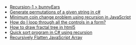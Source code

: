 

 - [Recursion-1 > bunnyEars](https://www.codeguru.co.in/2017/11/recursion-1-bunnyears.html "Recursion-1 > bunnyEars ")
 - [Generate permutations of a given string in c#](https://www.codeguru.co.in/2013/04/generate-permutations-of-given-string.html "Generate permutations of a given string in c#")
 - [Minimum coin change problem using recursion in JavaScript](https://www.codeguru.co.in/2021/06/minimum-coin-change-problem-using.html "Minimum coin change problem using recursion in JavaScript")
 - [How do I loop through all the controls in a form?](https://www.codeguru.co.in/2008/03/how-do-i-loop-through-all-controls-in.html "How do I loop through all the controls in a form?")
 - [How to draw fractal tree in html5](https://www.codeguru.co.in/2017/03/how-to-draw-fractal-tree-in-html5.html "How to draw fractal tree in html5")
 - [Quick sort program in C# using recursion](https://www.codeguru.co.in/2013/04/quicksort-is-very-efficient-sorting.html "Quick sort program in C# using recursion")
 - [Recursively Flatten JavaScript Array](https://www.codeguru.co.in/2021/06/recursively-flatten-javascript-array.html "Recursively Flatten JavaScript Array")

<!--stackedit_data:
eyJoaXN0b3J5IjpbLTEwNzUwOTE4NzddfQ==
-->